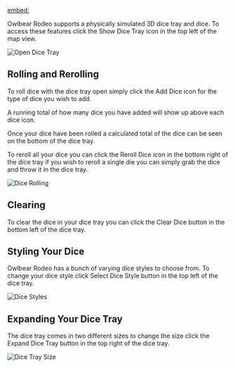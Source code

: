 [embed:](https://www.youtube.com/embed/Er_grVmqpk0)

Owlbear Rodeo supports a physically simulated 3D dice tray and dice. To access these features click the Show Dice Tray icon in the top left of the map view.

![Open Dice Tray](openDiceTray)

## Rolling and Rerolling

To roll dice with the dice tray open simply click the Add Dice icon for the type of dice you wish to add.

A running total of how many dice you have added will show up above each dice icon.

Once your dice have been rolled a calculated total of the dice can be seen on the bottom of the dice tray.

To reroll all your dice you can click the Reroll Dice icon in the bottom right of the dice tray if you wish to reroll a single die you can simply grab the dice and throw it in the dice tray.

![Dice Rolling](diceRolling)

## Clearing

To clear the dice in your dice tray you can click the Clear Dice button in the bottom left of the dice tray.

## Styling Your Dice

Owlbear Rodeo has a bunch of varying dice styles to choose from.
To change your dice style click Select Dice Style button in the top left of the dice tray.

![Dice Styles](diceStyles)

## Expanding Your Dice Tray

The dice tray comes in two different sizes to change the size click the Expand Dice Tray button in the top right of the dice tray.

![Dice Tray Size](diceTraySize)
